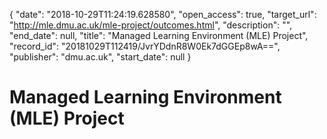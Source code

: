 {
  "date": "2018-10-29T11:24:19.628580", 
  "open_access": true, 
  "target_url": "http://mle.dmu.ac.uk/mle-project/outcomes.html", 
  "description": "", 
  "end_date": null, 
  "title": "Managed Learning Environment (MLE) Project", 
  "record_id": "20181029T112419/JvrYDdnR8W0Ek7dGGEp8wA==", 
  "publisher": "dmu.ac.uk", 
  "start_date": null
}

# Managed Learning Environment (MLE) Project

